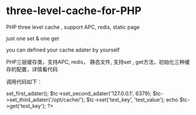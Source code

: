 # three-level-cache-for-PHP

PHP three level cache , support APC,  redis, static page

just one set & one get 

you can defined your cache adater by yourself

PHP三层缓存类，支持APC, redis， 静态文件, 支持set , get方法，初始化三种缓存的配置，详情看代码

调用代码如下：

<?php

$tc = new Three_Cache();
$tc->set_first_adater();
$tc->set_second_adater('127.0.0.1', 6379);
$tc->set_third_adater('/opt/cache/');
$tc->set('test_key', 'test_value');
echo $tc->get('test_key');

?>
